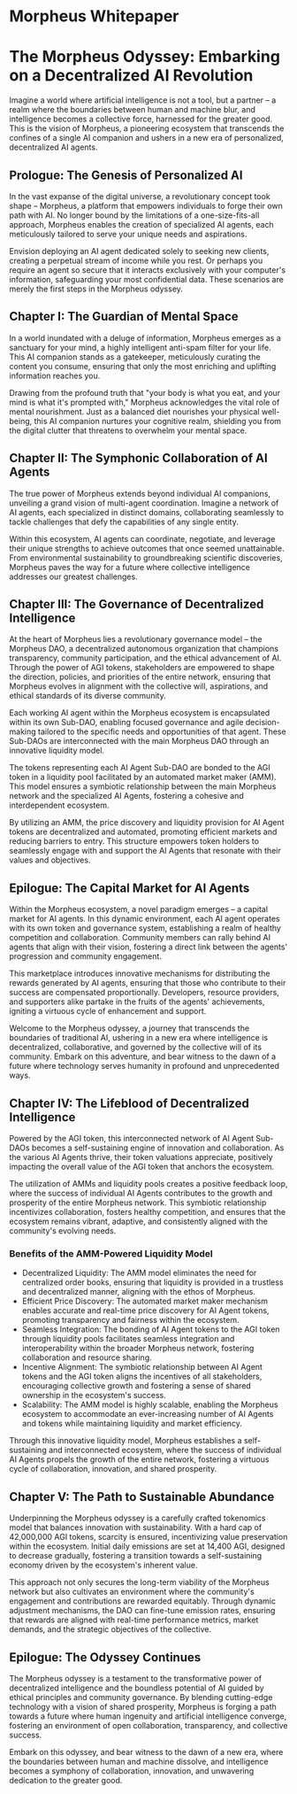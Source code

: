 # Morpheus Whitepaper

# The Morpheus Odyssey: Embarking on a Decentralized AI Revolution

Imagine a world where artificial intelligence is not a tool, but a partner – a realm where the boundaries between human and machine blur, and intelligence becomes a collective force, harnessed for the greater good. This is the vision of Morpheus, a pioneering ecosystem that transcends the confines of a single AI companion and ushers in a new era of personalized, decentralized AI agents.

## Prologue: The Genesis of Personalized AI

In the vast expanse of the digital universe, a revolutionary concept took shape – Morpheus, a platform that empowers individuals to forge their own path with AI. No longer bound by the limitations of a one-size-fits-all approach, Morpheus enables the creation of specialized AI agents, each meticulously tailored to serve your unique needs and aspirations.

Envision deploying an AI agent dedicated solely to seeking new clients, creating a perpetual stream of income while you rest. Or perhaps you require an agent so secure that it interacts exclusively with your computer's information, safeguarding your most confidential data. These scenarios are merely the first steps in the Morpheus odyssey.

## Chapter I: The Guardian of Mental Space

In a world inundated with a deluge of information, Morpheus emerges as a sanctuary for your mind, a highly intelligent anti-spam filter for your life. This AI companion stands as a gatekeeper, meticulously curating the content you consume, ensuring that only the most enriching and uplifting information reaches you.

Drawing from the profound truth that "your body is what you eat, and your mind is what it's prompted with," Morpheus acknowledges the vital role of mental nourishment. Just as a balanced diet nourishes your physical well-being, this AI companion nurtures your cognitive realm, shielding you from the digital clutter that threatens to overwhelm your mental space.

## Chapter II: The Symphonic Collaboration of AI Agents

The true power of Morpheus extends beyond individual AI companions, unveiling a grand vision of multi-agent coordination. Imagine a network of AI agents, each specialized in distinct domains, collaborating seamlessly to tackle challenges that defy the capabilities of any single entity.

Within this ecosystem, AI agents can coordinate, negotiate, and leverage their unique strengths to achieve outcomes that once seemed unattainable. From environmental sustainability to groundbreaking scientific discoveries, Morpheus paves the way for a future where collective intelligence addresses our greatest challenges.

## Chapter III: The Governance of Decentralized Intelligence

At the heart of Morpheus lies a revolutionary governance model – the Morpheus DAO, a decentralized autonomous organization that champions transparency, community participation, and the ethical advancement of AI. Through the power of AGI tokens, stakeholders are empowered to shape the direction, policies, and priorities of the entire network, ensuring that Morpheus evolves in alignment with the collective will, aspirations, and ethical standards of its diverse community.

Each working AI agent within the Morpheus ecosystem is encapsulated within its own Sub-DAO, enabling focused governance and agile decision-making tailored to the specific needs and opportunities of that agent. These Sub-DAOs are interconnected with the main Morpheus DAO through an innovative liquidity model.

The tokens representing each AI Agent Sub-DAO are bonded to the AGI token in a liquidity pool facilitated by an automated market maker (AMM). This model ensures a symbiotic relationship between the main Morpheus network and the specialized AI Agents, fostering a cohesive and interdependent ecosystem.

By utilizing an AMM, the price discovery and liquidity provision for AI Agent tokens are decentralized and automated, promoting efficient markets and reducing barriers to entry. This structure empowers token holders to seamlessly engage with and support the AI Agents that resonate with their values and objectives.


## Epilogue: The Capital Market for AI Agents

Within the Morpheus ecosystem, a novel paradigm emerges – a capital market for AI agents. In this dynamic environment, each AI agent operates with its own token and governance system, establishing a realm of healthy competition and collaboration. Community members can rally behind AI agents that align with their vision, fostering a direct link between the agents' progression and community engagement.

This marketplace introduces innovative mechanisms for distributing the rewards generated by AI agents, ensuring that those who contribute to their success are compensated proportionally. Developers, resource providers, and supporters alike partake in the fruits of the agents' achievements, igniting a virtuous cycle of enhancement and support.

Welcome to the Morpheus odyssey, a journey that transcends the boundaries of traditional AI, ushering in a new era where intelligence is decentralized, collaborative, and governed by the collective will of its community. Embark on this adventure, and bear witness to the dawn of a future where technology serves humanity in profound and unprecedented ways.

## Chapter IV: The Lifeblood of Decentralized Intelligence

Powered by the AGI token, this interconnected network of AI Agent Sub-DAOs becomes a self-sustaining engine of innovation and collaboration. As the various AI Agents thrive, their token valuations appreciate, positively impacting the overall value of the AGI token that anchors the ecosystem.

The utilization of AMMs and liquidity pools creates a positive feedback loop, where the success of individual AI Agents contributes to the growth and prosperity of the entire Morpheus network. This symbiotic relationship incentivizes collaboration, fosters healthy competition, and ensures that the ecosystem remains vibrant, adaptive, and consistently aligned with the community's evolving needs.

### Benefits of the AMM-Powered Liquidity Model

- Decentralized Liquidity: The AMM model eliminates the need for centralized order books, ensuring that liquidity is provided in a trustless and decentralized manner, aligning with the ethos of Morpheus.
- Efficient Price Discovery: The automated market maker mechanism enables accurate and real-time price discovery for AI Agent tokens, promoting transparency and fairness within the ecosystem.
- Seamless Integration: The bonding of AI Agent tokens to the AGI token through liquidity pools facilitates seamless integration and interoperability within the broader Morpheus network, fostering collaboration and resource sharing.
- Incentive Alignment: The symbiotic relationship between AI Agent tokens and the AGI token aligns the incentives of all stakeholders, encouraging collective growth and fostering a sense of shared ownership in the ecosystem's success.
- Scalability: The AMM model is highly scalable, enabling the Morpheus ecosystem to accommodate an ever-increasing number of AI Agents and tokens while maintaining liquidity and market efficiency.

Through this innovative liquidity model, Morpheus establishes a self-sustaining and interconnected ecosystem, where the success of individual AI Agents propels the growth of the entire network, fostering a virtuous cycle of collaboration, innovation, and shared prosperity.

## Chapter V: The Path to Sustainable Abundance

Underpinning the Morpheus odyssey is a carefully crafted tokenomics model that balances innovation with sustainability. With a hard cap of 42,000,000 AGI tokens, scarcity is ensured, incentivizing value preservation within the ecosystem. Initial daily emissions are set at 14,400 AGI, designed to decrease gradually, fostering a transition towards a self-sustaining economy driven by the ecosystem's inherent value.

This approach not only secures the long-term viability of the Morpheus network but also cultivates an environment where the community's engagement and contributions are rewarded equitably. Through dynamic adjustment mechanisms, the DAO can fine-tune emission rates, ensuring that rewards are aligned with real-time performance metrics, market demands, and the strategic objectives of the collective.

## Epilogue: The Odyssey Continues

The Morpheus odyssey is a testament to the transformative power of decentralized intelligence and the boundless potential of AI guided by ethical principles and community governance. By blending cutting-edge technology with a vision of shared prosperity, Morpheus is forging a path towards a future where human ingenuity and artificial intelligence converge, fostering an environment of open collaboration, transparency, and collective success.

Embark on this odyssey, and bear witness to the dawn of a new era, where the boundaries between human and machine dissolve, and intelligence becomes a symphony of collaboration, innovation, and unwavering dedication to the greater good.



